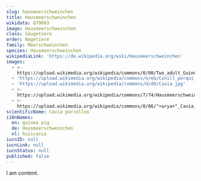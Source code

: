 ```yaml
---
slug: hausmeerschweinchen
title: Hausmeerschweinchen
wikidata: Q79803
image: Hausmeerschweinchen
class: Säugetiere
order: Nagetiere
family: Meerschweinchen
species: Hausmeerschweinchen
wikipediaLink: 'https://de.wikipedia.org/wiki/Hausmeerschweinchen'
images:
  - >-
    https://upload.wikimedia.org/wikipedia/commons/0/00/Two_adult_Guinea_Pigs_(Cavia_porcellus).jpg
  - 'https://upload.wikimedia.org/wikipedia/commons/e/eb/Conill_porquí_gàbia.JPG'
  - 'https://upload.wikimedia.org/wikipedia/commons/d/d0/Cavia.jpg'
  - >-
    https://upload.wikimedia.org/wikipedia/commons/7/74/Hausmeerschweinchen_drei.JPG
  - >-
    https://upload.wikimedia.org/wikipedia/commons/8/86/"+arya+"_Cavia_porcellus_-_tikus_belanda_01.jpg
scientificName: Cavia porcellus
i18nNames:
  en: guinea pig
  de: Hausmeerschweinchen
  nl: huiscavia
iucnID: null
iucnLink: null
iucnStatus: null
published: false
---
```


I am content.
